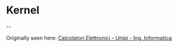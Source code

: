 # Kernel

--

Originally seen here: [Calcolatori Elettronici - Unipi - Ing. Informatica](http://calcolatori.iet.unipi.it/)

